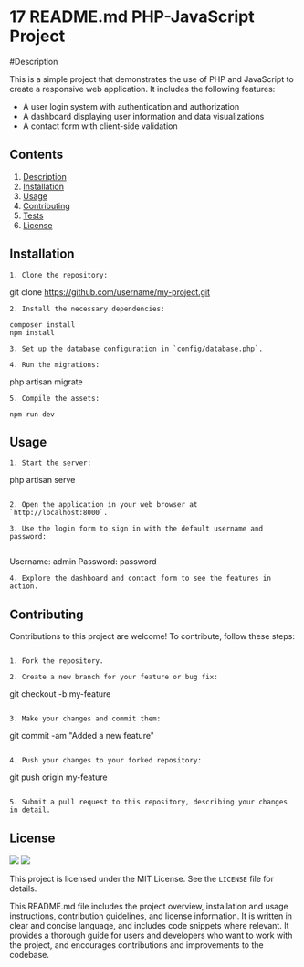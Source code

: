 # 17 README.md PHP-JavaScript Project

#Description

This is a simple project that demonstrates the use of PHP and JavaScript to create a responsive web application. It includes the following features:

- A user login system with authentication and authorization
- A dashboard displaying user information and data visualizations
- A contact form with client-side validation

## Contents

1. [Description](#description)
2. [Installation](#installation)
4. [Usage](#usage)
5. [Contributing](#contributing)
6. [Tests](#tests)
8. [License](#license)

## Installation

`````` 
1. Clone the repository:

`````` 

git clone https://github.com/username/my-project.git

`````` 
2. Install the necessary dependencies:

`````` 

`````` 
composer install
npm install

`````` 

``````
3. Set up the database configuration in `config/database.php`.

4. Run the migrations:

``````

php artisan migrate

``````
5. Compile the assets:

``````

``````
npm run dev

``````

## Usage

``````
1. Start the server:

``````

php artisan serve

``````

2. Open the application in your web browser at `http://localhost:8000`.

3. Use the login form to sign in with the default username and password:


``````

Username: admin
Password: password

``````
4. Explore the dashboard and contact form to see the features in action.

``````

## Contributing

Contributions to this project are welcome! To contribute, follow these steps:

``````

1. Fork the repository.

2. Create a new branch for your feature or bug fix:

``````

git checkout -b my-feature


``````

3. Make your changes and commit them:

``````

git commit -am "Added a new feature"

``````

4. Push your changes to your forked repository:

``````

git push origin my-feature

``````

5. Submit a pull request to this repository, describing your changes in detail.

``````

## License

<p>
    <img src="https://img.shields.io/badge/license-Apache-blue" />
    <img src="https://img.shields.io/badge/license-MIT-green" />
</p>

This project is licensed under the MIT License. See the `LICENSE` file for details.

This README.md file includes the project overview, installation and usage instructions, contribution guidelines, and license information. It is written in clear and concise language, and includes code snippets where relevant. It provides a thorough guide for users and developers who want to work with the project, and encourages contributions and improvements to the codebase.





